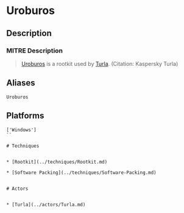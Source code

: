 
# Uroburos

## Description

### MITRE Description

> [Uroburos](https://attack.mitre.org/software/S0022) is a rootkit used by [Turla](https://attack.mitre.org/groups/G0010). (Citation: Kaspersky Turla)

## Aliases

```
Uroburos
```

## Platforms

```
['Windows']
``

# Techniques


* [Rootkit](../techniques/Rootkit.md)

* [Software Packing](../techniques/Software-Packing.md)
    

# Actors


* [Turla](../actors/Turla.md)

